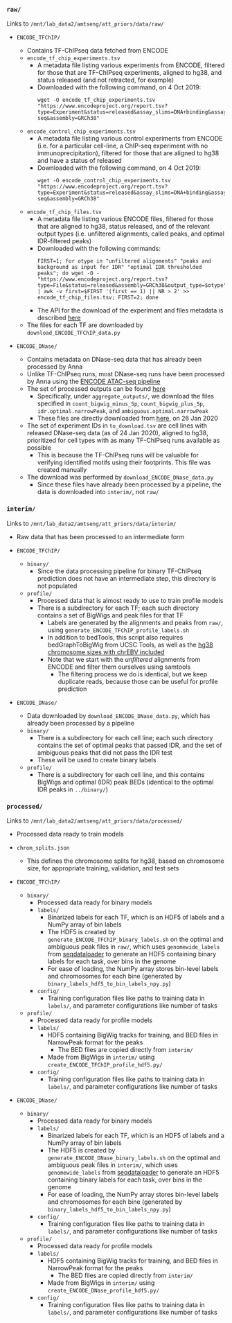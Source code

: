 ### `raw/`
Links to `/mnt/lab_data2/amtseng/att_priors/data/raw/`
- `ENCODE_TFChIP/`
	- Contains TF-ChIPseq data fetched from ENCODE
	- `encode_tf_chip_experiments.tsv`
		- A metadata file listing various experiments from ENCODE, filtered for those that are TF-ChIPseq experiments, aligned to hg38, and status released (and not retracted, for example)
		- Downloaded with the following command, on 4 Oct 2019:
			```
			wget -O encode_tf_chip_experiments.tsv "https://www.encodeproject.org/report.tsv?type=Experiment&status=released&assay_slims=DNA+binding&assay_title=TF+ChIP-seq&assembly=GRCh38"
			```
	- `encode_control_chip_experiments.tsv`
		- A metadata file listing various control experiments from ENCODE (i.e. for a particular cell-line, a ChIP-seq experiment with no immunoprecipitation), filtered for those that are aligned to hg38 and have a status of released
		- Downloaded with the following command, on 4 Oct 2019:
			```
			wget -O encode_control_chip_experiments.tsv "https://www.encodeproject.org/report.tsv?type=Experiment&status=released&assay_slims=DNA+binding&assay_title=Control+ChIP-seq&assembly=GRCh38"
			```
	- `encode_tf_chip_files.tsv`
		- A metadata file listing various ENCODE files, filtered for those that are aligned to hg38, status released, and of the relevant output types (i.e. unfiltered alignments, called peaks, and optimal IDR-filtered peaks)
		- Downloaded with the following commands:
			```
			FIRST=1; for otype in "unfiltered alignments" "peaks and background as input for IDR" "optimal IDR thresholded peaks"; do wget -O - "https://www.encodeproject.org/report.tsv?type=File&status=released&assembly=GRCh38&output_type=$otype" | awk -v first=$FIRST '(first == 1) || NR > 2' >> encode_tf_chip_files.tsv; FIRST=2; done
			```
		- The API for the download of the experiment and files metadata is described [here](https://app.swaggerhub.com/apis-docs/encodeproject/api/basic_search/)
	- The files for each TF are downloaded by `download_ENCODE_TFChIP_data.py`

- `ENCODE_DNase/`
	- Contains metadata on DNase-seq data that has already been processed by Anna
	- Unlike TF-ChIPseq runs, most DNase-seq runs have been processed by Anna using the [ENCODE ATAC-seq pipeline](https://github.com/ENCODE-DCC/atac-seq-pipeline/)
	- The set of processed outputs can be found [here](http://mitra.stanford.edu/kundaje/projects/atlas/dnase_processed/)
		- Specifically, under `aggregate_outputs/`, we download the files specified in `count_bigwig_minus_5p`, `count_bigwig_plus_5p`, `idr.optimal.narrowPeak`, and `ambiguous.optimal.narrowPeak`
		- These files are directly downloaded from [here](http://mitra.stanford.edu/kundaje/projects/atlas/dnase_processed/aggregate_outputs/), on 26 Jan 2020
	- The set of experiment IDs in `to_download.tsv` are cell lines with released DNase-seq data (as of 24 Jan 2020), aligned to hg38, prioritized for cell types with as many TF-ChIPseq runs available as possible
		- This is because the TF-ChIPseq runs will be valuable for verifying identified motifs using their footprints. This file was created manually
	- The download was performed by `download_ENCODE_DNase_data.py`
		- Since these files have already been processed by a pipeline, the data is downloaded into `interim/`, not `raw/`
	

### `interim/`
Links to `/mnt/lab_data2/amtseng/att_priors/data/interim/`
- Raw data that has been processed to an intermediate form
- `ENCODE_TFChIP/`
	- `binary/`
		- Since the data processing pipeline for binary TF-ChIPseq prediction does not have an intermediate step, this directory is not populated
	- `profile/`
		- Processed data that is almost ready to use to train profile models
		- There is a subdirectory for each TF; each such directory contains a set of BigWigs and peak files for that TF
			- Labels are generated by the alignments and peaks from `raw/`, using `generate_ENCODE_TFChIP_profile_labels.sh`
			- In addition to bedTools, this script also requires bedGraphToBigWig from UCSC Tools, as well as the [hg38 chromosome sizes with chrEBV included](https://github.com/ENCODE-DCC/encValData/blob/master/GRCh38/GRCh38_EBV.chrom.sizes)
			- Note that we start with the _unfiltered_ alignments from ENCODE and filter them ourselves using samtools
				- The filtering process we do is identical, but we keep duplicate reads, because those can be useful for profile prediction

- `ENCODE_DNase/`
	- Data downloaded by `download_ENCODE_DNase_data.py`, which has already been processed by a pipeline
	- `binary/`
		- There is a subdirectory for each cell line; each such directory contains the set of optimal peaks that passed IDR, and the set of ambiguous peaks that did not pass the IDR test
		- These will be used to create binary labels
	- `profile/`
		- There is a subdirectory for each cell line, and this contains BigWigs and optimal (IDR) peak BEDs (identical to the optimal IDR peaks in `../binary/`)

### `processed/`
Links to `/mnt/lab_data2/amtseng/att_priors/data/processed/`
- Processed data ready to train models
- `chrom_splits.json`
	- This defines the chromosome splits for hg38, based on chromosome size, for appropriate training, validation, and test sets

- `ENCODE_TFChIP/`
	- `binary/`
		- Processed data ready for binary models
		- `labels/`
			- Binarized labels for each TF, which is an HDF5 of labels and a NumPy array of bin labels
			- The HDF5 is created by `generate_ENCODE_TFChIP_binary_labels.sh` on the optimal and ambiguous peak files in `raw/`, which uses `genomewide_labels` from [seqdataloader](https://github.com/kundajelab/seqdataloader/tree/master/seqdataloader) to generate an HDF5 containing binary labels for each task, over bins in the genome
			- For ease of loading, the NumPy array stores bin-level labels and chromosomes for each bine (generated by `binary_labels_hdf5_to_bin_labels_npy.py`)
		- `config/`
			- Training configuration files like paths to training data in `labels/`, and parameter configurations like number of tasks
	- `profile/`
		- Processed data ready for profile models
		- `labels/`
			- HDF5 containing BigWig tracks for training, and BED files in NarrowPeak format for the peaks
				- The BED files are copied directly from `interim/`
			- Made from BigWigs in `interim/` using `create_ENCODE_TFChIP_profile_hdf5.py/`
		- `config/`
			- Training configuration files like paths to training data in `labels/`, and parameter configurations like number of tasks

- `ENCODE_DNase/`
	- `binary/`
		- Processed data ready for binary models
		- `labels/`
			- Binarized labels for each TF, which is an HDF5 of labels and a NumPy array of bin labels
			- The HDF5 is created by `generate_ENCODE_DNase_binary_labels.sh` on the optimal and ambiguous peak files in `interim/`, which uses `genomewide_labels` from [seqdataloader](https://github.com/kundajelab/seqdataloader/tree/master/seqdataloader) to generate an HDF5 containing binary labels for each task, over bins in the genome
			- For ease of loading, the NumPy array stores bin-level labels and chromosomes for each bine (generated by `binary_labels_hdf5_to_bin_labels_npy.py`)
		- `config/`
			- Training configuration files like paths to training data in `labels/`, and parameter configurations like number of tasks
	- `profile/`
		- Processed data ready for profile models
		- `labels/`
			- HDF5 containing BigWig tracks for training, and BED files in NarrowPeak format for the peaks
				- The BED files are copied directly from `interim/`
			- Made from BigWigs in `interim/` using `create_ENCODE_DNase_profile_hdf5.py/`
		- `config/`
			- Training configuration files like paths to training data in `labels/`, and parameter configurations like number of tasks
